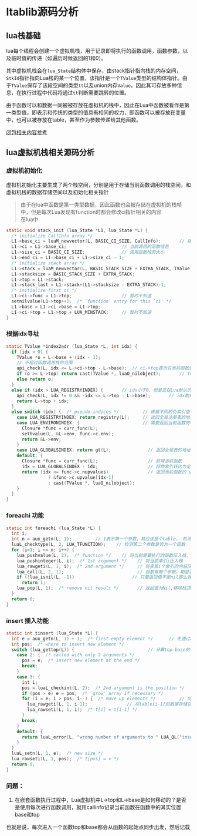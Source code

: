 # ltablib源码分析

## lua栈基础

lua每个线程会创建一个虚拟机栈，用于记录即将执行的函数调用，函数参数，以及临时值的传递（如遍历时候返回的1和0）。

其中虚拟机栈会在`lua_State`结构体中保存，由stack指针指向栈的内存空间，`StkId`指针指向Lua栈的某一个位置，该指针是一个`TValue`类型的结构体指针。由于`TValue`保存了该段空间的类型`tt`以及union内存`Value`。因此其可存放多种信息，在执行过程中代码将通过`tt`判断需要跳转的位置。

由于函数可以和数据一同被被存放在虚拟机的栈中，因此在Lua中函数被看作是第一类型值，即表示和传统的类型的值具有相同的权力，即函数可以被存放在变量中，也可以被存放在table，甚至作为参数传递给其他函数。

[闭包相关内容参考](https://blog.csdn.net/maximuszhou/article/details/44280109)


## lua虚拟机栈相关源码分析

### 虚拟机初始化

虚拟机初始化主要生成了两个栈空间，分别是用于存储当前函数调用的栈空间，和虚拟机栈的数据存储空间以及初始化相关指针

> 由于在lua中函数是第一类型数据，因此函数也会被存储在虚拟机的栈帧中，但是每次Lua发现有function时都会修改ci指针相关的内容<br>
> 在lua中



```c
static void stack_init (lua_State *L1, lua_State *L) {
  /* initialize CallInfo array */
  L1->base_ci = luaM_newvector(L, BASIC_CI_SIZE, CallInfo);       // 指向保存callinfo栈帧的空间，每个callInfo栈帧保存了当前调用函数在虚拟机栈帧使用空间的指针以及其他信息
  L1->ci = L1->base_ci;                     // 当前调用的函数信息
  L1->size_ci = BASIC_CI_SIZE;              // 调用函数栈的大小
  L1->end_ci = L1->base_ci + L1->size_ci - 1;       
  /* initialize stack array */
  L1->stack = luaM_newvector(L, BASIC_STACK_SIZE + EXTRA_STACK, TValue);        // 虚拟机栈的基础空间
  L1->stacksize = BASIC_STACK_SIZE + EXTRA_STACK;                               // 虚拟机栈的总容量
  L1->top = L1->stack;                                                          // 虚拟机栈 在单个函数调用执行过程的栈顶，用于指向待使用的栈帧
  L1->stack_last = L1->stack+(L1->stacksize - EXTRA_STACK)-1;
  /* initialize first ci */
  L1->ci->func = L1->top;                   // 暂时不知道                                         
  setnilvalue(L1->top++);  /* `function' entry for this `ci' */
  L1->base = L1->ci->base = L1->top;                                            // 在单个函数调用执行过程的栈底
  L1->ci->top = L1->top + LUA_MINSTACK;     // 暂时不知道                            
}

```

### 根据idx寻址

```c
static TValue *index2adr (lua_State *L, int idx) {
  if (idx > 0) {
    TValue *o = L->base + (idx - 1);
    // 不超过函数调用栈的范围
    api_check(L, idx <= L->ci->top - L->base);  // ci->top表示在当前函数调用的栈帧的结束位置，而L->base和L->ci->base指向同一处，表示在函数调用其实位置
    if (o >= L->top) return cast(TValue *, luaO_nilobject);       // top并表示虚拟机栈的有实际值存储空间范围末尾，即idx的位置没有数据则返回nil
    else return o;
  }
  else if (idx > LUA_REGISTRYINDEX) {       // idx小于0，但是还在Lua默认的取值范围内，这里使用了栈索引 idx 的负数形式来表示栈顶位置。
    api_check(L, idx != 0 && -idx <= L->top - L->base);       // idx取绝对值，在top到base这一范围内
    return L->top + idx;
  }
  else switch (idx) {  /* pseudo-indices */         // 根据不同的伪索引值
    case LUA_REGISTRYINDEX: return registry(L);     // 返回全局注册表的地址指针
    case LUA_ENVIRONINDEX: {                        // 需要返回当前函数的环境表地址，其中存放了当前函数调用的闭包信息
      Closure *func = curr_func(L);
      sethvalue(L, &L->env, func->c.env);           
      return &L->env;
    }
    case LUA_GLOBALSINDEX: return gt(L);              // 返回全局表的地址
    default: {
      Closure *func = curr_func(L);                   // 获得当前函数
      idx = LUA_GLOBALSINDEX - idx;                   // 将伪索引转化为全局索引
      return (idx <= func->c.nupvalues)               // 返回当前函数的 upvalue（闭包中的外部局部变量）的地址指针。
                ? &func->c.upvalue[idx-1]
                : cast(TValue *, luaO_nilobject);
    }
  }
}
```


### foreachi 功能

```c
static int foreachi (lua_State *L) {
  int i;
  int n = aux_getn(L, 1);         // 1表示第一个参数，其应该是个table， 检测栈帧类型是否为期望类型（当前函数为检测是否为table类型），如果是则返回参数1对应table的大小
  luaL_checktype(L, 2, LUA_TFUNCTION);    // 检测第二个参数是否为一个函数
  for (i=1; i <= n; i++) {
    lua_pushvalue(L, 2);  /* function */    // 将当前需要执行的函数压入栈，该函数可以是自定义函数
    lua_pushinteger(L, i);  /* 1st argument */    // 将当前索引i压入栈
    lua_rawgeti(L, 1, i);  /* 2nd argument */     // 将表第i个索引的内容压入栈
    lua_call(L, 2, 1);                            // 函数有两个参数，期望返回一个结果
    if (!lua_isnil(L, -1))                      // 只要返回值不是nil那么就跳出循环，否则继续执行循环
      return 1;
    lua_pop(L, 1);  /* remove nil result */       // 返回值为Nil,移除栈顶结果，继续执行遍历
  }
  return 0;
}

```


### insert 插入功能

```c
static int tinsert (lua_State *L) {
  int e = aux_getn(L, 1) + 1;  /* first empty element */      // 先通过aux_getn(L, 1)获得表的长度，+1获得第一个为空的位置
  int pos;  /* where to insert new element */   
  switch (lua_gettop(L)) {                            // 计算top-base的长度得到参数的数量
    case 2: {  /* called with only 2 arguments */
      pos = e;  /* insert new element at the end */
      break;
    }
    case 3: {
      int i;
      pos = luaL_checkint(L, 2);  /* 2nd argument is the position */
      if (pos > e) e = pos;  /* `grow' array if necessary */
      for (i = e; i > pos; i--) {  /* move up elements */         // 向将pos以后的数据以此移动一位
        lua_rawgeti(L, 1, i-1);               // 将table[i-1]的数据存储在L-top中
        lua_rawseti(L, 1, i);  /* t[i] = t[i-1] */
      }
      break;
    }
    default: {
      return luaL_error(L, "wrong number of arguments to " LUA_QL("insert"));
    }
  }
  luaL_setn(L, 1, e);  /* new size */
  lua_rawseti(L, 1, pos);  /* t[pos] = v */
  return 0;
}

```



### 问题：
1. 在嵌套函数执行过程中，Lua虚拟机中L->top和L->base是如何移动的？是否是使用每次进行函数调用，就用callinfo记录当前函数在函数中的其实位置base和top

也就是说，每次进入一个函数top和base都会从函数的起始点同步出发，然后记载
